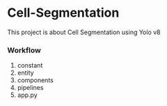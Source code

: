 # Cell-Segmentation
This project is about Cell Segmentation using Yolo v8


### Workflow
1. constant
2. entity
3. components
4. pipelines
5. app.py
